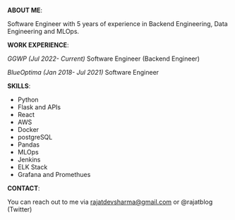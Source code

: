 **ABOUT ME**:

Software Engineer with 5 years of experience in Backend Engineering, Data Engineering and MLOps.

**WORK EXPERIENCE**:

*GGWP (Jul 2022- Current)*
Software Engineer (Backend Engineer)

*BlueOptima (Jan 2018- Jul 2021)*
Software Engineer


**SKILLS**:
- Python
- Flask and APIs
- React
- AWS
- Docker
- postgreSQL
- Pandas
- MLOps 
- Jenkins
- ELK Stack
- Grafana and Promethues

**CONTACT**:

You can reach out to me via rajatdevsharma@gmail.com or @rajatblog (Twitter)
